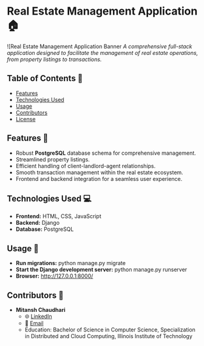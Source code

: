 # Real Estate Management Application 🏠

![Real Estate Management Application Banner
*A comprehensive full-stack application designed to facilitate the management of real estate operations, from property listings to transactions.*

## Table of Contents 📜
- [Features](#features-)
- [Technologies Used](#technologies-used-)
- [Usage](#usage-)
- [Contributors](#contributors-)
- [License](#license-)

## Features 🌟
- Robust **PostgreSQL** database schema for comprehensive management.
- Streamlined property listings.
- Efficient handling of client-landlord-agent relationships.
- Smooth transaction management within the real estate ecosystem.
- Frontend and backend integration for a seamless user experience.

## Technologies Used 💻
- **Frontend:** HTML, CSS, JavaScript
- **Backend:** Django
- **Database:** PostgreSQL

## Usage 🚀
- **Run migrations:** python manage.py migrate
- **Start the Django development server:** python manage.py runserver
- **Browser:** http://127.0.0.1:8000/
  
## Contributors 👥
- **Mitansh Chaudhari**
  - 🌐 [LinkedIn](https://linkedin.com/in/mit01)
  - 📧 [Email](mailto:mchaudhari1@hawk.iit.edu)
  - Education: Bachelor of Science in Computer Science, Specialization in Distributed and Cloud Computing, Illinois Institute of Technology 

